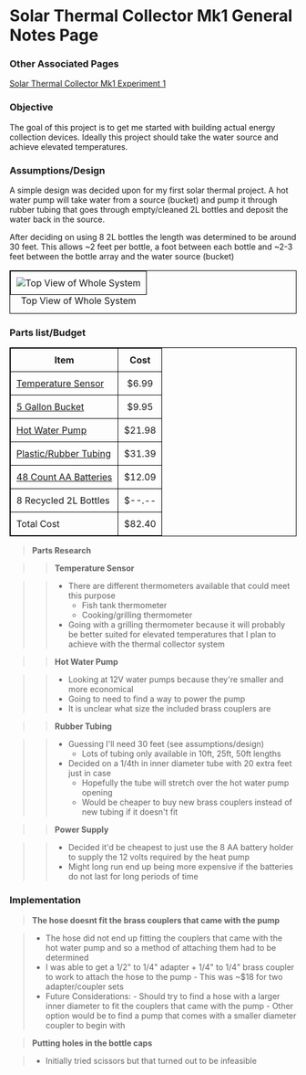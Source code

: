 # Solar Thermal Collector Mk1 General Notes Page

### Other Associated Pages

[Solar Thermal Collector Mk1 Experiment 1](solar_therm_mk1_experiment1.html)

### Objective

The goal of this project is to get me started with building actual energy
collection devices. Ideally this project should take the water source and
achieve elevated temperatures.

### Assumptions/Design

A simple design was decided upon for my first solar thermal project. A hot
water pump will take water from a source (bucket) and pump it through rubber
tubing that goes through empty/cleaned 2L bottles and deposit the water back in
the source. 

After deciding on using 8 2L bottles the length was determined to be around 30
feet. This allows ~2 feet per bottle, a foot between each bottle and ~2-3 feet
between the bottle array and the water source (bucket)

<div align="center">
<table class="image">
<caption align="bottom">Top View of Whole System</caption>
<tr><td><img src="./img/top_view.svg"
alt="Top View of Whole System" title="Top View of Whole System"/>
</td></tr>
</table>
</div>

### Parts list/Budget

<style>
table, th, td {
    border: 1px solid black;
    border-collapse: collapse;
}
th, td {
    padding: 10px;
}
</style>
<div align="center">
<table>

  <tr>
  <th> Item </th>
  <th> Cost </th>		
  </tr>

  <tr>
  <td style="text-align:left"> <a href="http://www.amazon.com/Thermometers-Habor-Thermometer-Anti-Corrosion-Best/dp/B0198473E4/ref=sr_1_4?ie=UTF8&qid=1459874105&sr=8-4&keywords=water+thermometer" target="_blank">Temperature Sensor</a> </td>
  <td style="text-align:center"> $6.99 </td>		
  </tr>

  <tr>
  <td style="text-align:left"> <a href="http://www.amazon.com/Hydrofarm-HG5G-5-Gallon-Black-Bucket/dp/B000VBW17S/ref=sr_1_3?ie=UTF8&qid=1459874474&sr=8-3&keywords=5+gallon+bucket" target="_blank">5 Gallon Bucket</a> </td>
  <td style="text-align:center"> $9.95 </td>		
  </tr>

  <tr>
  <td style="text-align:left"> <a href="http://www.amazon.com/bayite-BYT-7A006-Solar-Water-Circulation/dp/B0196WL55G/ref=sr_1_1?ie=UTF8&qid=1459874765&sr=8-1&keywords=solar+hot+water+pump" target="_blank">Hot Water Pump</a> </td>
  <td style="text-align:center"> $21.98 </td>		
  </tr>

  <tr>
  <td style="text-align:left"> <a href="http://www.amazon.com/Feet-Black-Rubber-Latex-Tubing/dp/B004HEAFSW/ref=pd_sim_200_11?ie=UTF8&dpID=41APAj37U-L&dpSrc=sims&preST=_AC_UL160_SR160%2C160_&refRID=0AC37MJMZ416N3BQ34CK" target="_blank">Plastic/Rubber Tubing</a> </td>
  <td style="text-align:center"> $31.39 </td>		
  </tr>

  <tr>
  <td style="text-align:left"> <a href="http://www.amazon.com/AmazonBasics-Performance-Alkaline-Batteries-48-Pack/dp/B00MNV8E0C/ref=sr_1_1_a_it?ie=UTF8&qid=1460245484&sr=8-1&keywords=aa+batterys+amazon+48+pack" target="_blank">48 Count AA Batteries</a> </td>
  <td style="text-align:center"> $12.09 </td>		
  </tr>

  <tr>
  <td style="text-align:left"> 8 Recycled 2L Bottles </td>
  <td style="text-align:center"> $--.-- </td>		
  </tr>

  <tr>
  <td style="text-align:left"> Total Cost </td>
  <td style="text-align:center"> $82.40 </td>		
  </tr>

</table>
</div>

> __Parts Research__

>> __Temperature Sensor__

>> - There are different thermometers available that could meet this purpose
>>      - Fish tank thermometer
>>      - Cooking/grilling thermometer
>> - Going with a grilling thermometer because it will probably be better
     suited for elevated temperatures that I plan to achieve with the thermal
     collector system

>> __Hot Water Pump__

>> - Looking at 12V water pumps because they're smaller and more economical
>> - Going to need to find a way to power the pump
>> - It is unclear what size the included brass couplers are

>> __Rubber Tubing__

>> - Guessing I'll need 30 feet (see assumptions/design)
>>      - Lots of tubing only available in 10ft, 25ft, 50ft lengths
>> - Decided on a 1/4th in inner diameter tube with 20 extra feet just in case
>>      - Hopefully the tube will stretch over the hot water pump opening
>>      - Would be cheaper to buy new brass couplers instead of new tubing if
          it doesn't fit

>> __Power Supply__

>> - Decided it'd be cheapest to just use the 8 AA battery holder to supply the
     12 volts required by the heat pump
>> - Might long run end up being more expensive if the batteries do not last
     for long periods of time

### Implementation

> __The hose doesnt fit the brass couplers that came with the pump__

> - The hose did not end up fitting the couplers that came with the hot water
    pump and so a method of attaching them had to be determined
> - I was able to get a 1/2" to 1/4" adapter + 1/4" to 1/4" brass coupler to
    work to attach the hose to the pump
>       - This was ~$18 for two adapter/coupler sets
> - Future Considerations:
>       - Should try to find a hose with a larger inner diameter to fit the
          couplers that came with the pump
>       - Other option would be to find a pump that comes with a smaller
          diameter coupler to begin with

> __Putting holes in the bottle caps__

> - Initially tried scissors but that turned out to be infeasible
